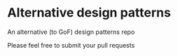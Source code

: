 # Alternative design patterns

An alternative (to GoF) design patterns repo

Please feel free to submit your pull requests

